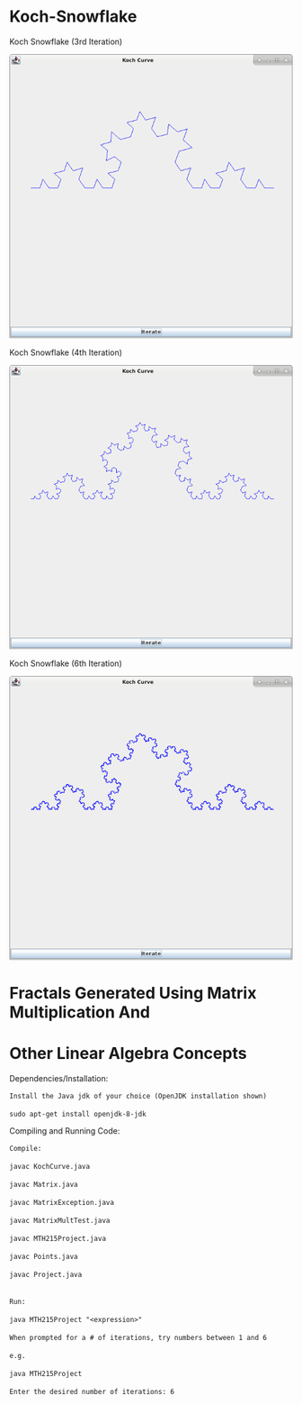 # Koch-Snowflake


Koch Snowflake (3rd Iteration)

![](readmeImages/3IterationsDemo.png)


Koch Snowflake (4th Iteration)

![](readmeImages/4IterationsDemo.png)


Koch Snowflake (6th Iteration)

![](readmeImages/6IterationsDemo.png)


# Fractals Generated Using Matrix Multiplication And
# Other Linear Algebra Concepts

Dependencies/Installation:

	Install the Java jdk of your choice (OpenJDK installation shown)

	sudo apt-get install openjdk-8-jdk
	
Compiling and Running Code:

	Compile:
	
	javac KochCurve.java
	
	javac Matrix.java
	
	javac MatrixException.java
	
	javac MatrixMultTest.java
	
	javac MTH215Project.java
	
	javac Points.java
	
	javac Project.java
	
	
	Run:
	
	java MTH215Project "<expression>"
	
	When prompted for a # of iterations, try numbers between 1 and 6
	
	e.g.
	
	java MTH215Project
	
	Enter the desired number of iterations: 6
	

	
